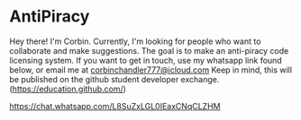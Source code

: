 # AntiPiracy

Hey there! I'm Corbin. Currently, I'm looking for people who want to collaborate and make suggestions. The goal is to make an anti-piracy code licensing system.
If you want to get in touch, use my whatsapp link found below, or email me at corbinchandler777@icloud.com
Keep in mind, this will be published on the github student developer exchange. (https://education.github.com/)

https://chat.whatsapp.com/L8SuZxLGL0IEaxCNqCLZHM
